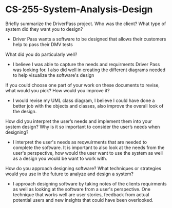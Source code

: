 # CS-255-System-Analysis-Design

Briefly summarize the DriverPass project. Who was the client? What type of system did they want you to design?

- Driver Pass wants a software to be designed that allows their customers help to pass their DMV tests

What did you do particularly well?

- I believe I was able to capture the needs and requirments Driver Pass was looking for. I also did well in creating the different diagrams needed to help visualize the software's design

If you could choose one part of your work on these documents to revise, what would you pick? How would you improve it?

- I would revise my UML class diagram, I believe I could have done a better job with the objects and classes, also improve the overall look of the design.

How did you interpret the user’s needs and implement them into your system design? Why is it so important to consider the user’s needs when designing?

- I interpret the user's needs as reqwuirments that are needed to complete the software. It is important to also look at the needs from the user's perspective, how would the user want to use the system as well as a design you would be want to work with.

How do you approach designing software? What techniques or strategies would you use in the future to analyze and design a system?

- I approach designing software by taking notes of the clients requirments as well as looking at the software from a user's perspective. One technique that works well are user stories, feedback from actual potential users and new insights that could have been overlooked.
